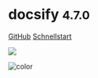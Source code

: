 <!-- _coverpage.md -->

# docsify <small>4.7.0</small>

[GitHub](https://github.com/docsifyjs/docsify/)
[Schnellstart](#quick-start)

<!-- Hintegrundbild -->

![](_media/bg.png)

<!-- Hintegrundfarbe -->

![color](#f0f0f0)
